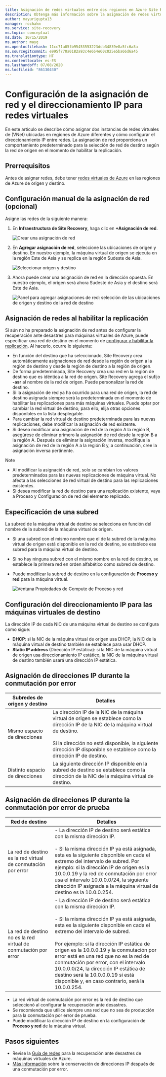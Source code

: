```yaml
---
title: Asignación de redes virtuales entre dos regiones en Azure Site Recovery
description: Obtenga más información sobre la asignación de redes virtuales entre dos regiones de Azure para la recuperación ante desastres de máquinas virtuales de Azure con Azure Site Recovery.
author: mayurigupta13
manager: rochakm
ms.service: site-recovery
ms.topic: conceptual
ms.date: 10/15/2019
ms.author: mayg
ms.openlocfilehash: 11cc71a05fb95453553223dcb34839e8a5fc6a3a
ms.sourcegitcommit: e995f770a0182a93c4e664e60c025e5ba66d6a45
ms.translationtype: HT
ms.contentlocale: es-ES
ms.lasthandoff: 07/08/2020
ms.locfileid: "86130430"
---
```

# <a name="set-up-network-mapping-and-ip-addressing-for-vnets"></a>Configuración de la asignación de red y el direccionamiento IP para redes virtuales

En este artículo se describe cómo asignar dos instancias de redes virtuales de (VNet) ubicadas en regiones de Azure diferentes y cómo configurar el direccionamiento IP entre redes. La asignación de red proporciona un comportamiento predeterminado para la selección de red de destino según la red de origen en el momento de habilitar la replicación.

## <a name="prerequisites"></a>Prerrequisitos

Antes de asignar redes, debe tener [redes virtuales de Azure](../virtual-network/virtual-networks-overview.md) en las regiones de Azure de origen y destino. 

## <a name="set-up-network-mapping-manually-optional"></a>Configuración manual de la asignación de red (opcional)

Asigne las redes de la siguiente manera:

1. En **Infraestructura de Site Recovery**, haga clic en **+Asignación de red**.

    ![ Crear una asignación de red](./media/site-recovery-network-mapping-azure-to-azure/network-mapping1.png)

3. En **Agregar asignación de red**, seleccione las ubicaciones de origen y destino. En nuestro ejemplo, la máquina virtual de origen se ejecuta en la región Este de Asia y se replica en la región Sudeste de Asia.

    ![Seleccionar origen y destino](./media/site-recovery-network-mapping-azure-to-azure/network-mapping2.png)
3. Ahora puede crear una asignación de red en la dirección opuesta. En nuestro ejemplo, el origen será ahora Sudeste de Asia y el destino será Este de Asia.

    ![Panel para agregar asignaciones de red: selección de las ubicaciones de origen y destino de la red de destino](./media/site-recovery-network-mapping-azure-to-azure/network-mapping3.png)


## <a name="map-networks-when-you-enable-replication"></a>Asignación de redes al habilitar la replicación

Si aún no ha preparado la asignación de red antes de configurar la recuperación ante desastres para máquinas virtuales de Azure, puede especificar una red de destino en el momento de [configurar y habilitar la replicación](azure-to-azure-how-to-enable-replication.md). Al hacerlo, ocurre lo siguiente:

- En función del destino que ha seleccionado, Site Recovery crea automáticamente asignaciones de red desde la región de origen a la región de destino y desde la región de destino a la región de origen.
- De forma predeterminada, Site Recovery crea una red en la región de destino que es idéntica a la red de origen. Site Recovery agrega el sufijo **-asr** al nombre de la red de origen. Puede personalizar la red de destino.
- Si la asignación de red ya ha ocurrido para una red de origen, la red de destino asignada siempre será la predeterminada en el momento de habilitar las replicaciones para más máquinas virtuales. Puede optar por cambiar la red virtual de destino; para ello, elija otras opciones disponibles en la lista desplegable. 
- Para cambiar la red virtual de destino predeterminada para las nuevas replicaciones, debe modificar la asignación de red existente.
- Si desea modificar una asignación de red de la región A la región B, asegúrese de eliminar primero la asignación de red desde la región B a la región A. Después de eliminar la asignación inversa, modifique la asignación de red de la región A a la región B y, a continuación, cree la asignación inversa pertinente.

>[!NOTE]
>* Al modificar la asignación de red, solo se cambian los valores predeterminados para las nuevas replicaciones de máquina virtual. No afecta a las selecciones de red virtual de destino para las replicaciones existentes. 
>* Si desea modificar la red de destino para una replicación existente, vaya a Proceso y Configuración de red del elemento replicado.

## <a name="specify-a-subnet"></a>Especificación de una subred

La subred de la máquina virtual de destino se selecciona en función del nombre de la subred de la máquina virtual de origen.

- Si una subred con el mismo nombre que el de la subred de la máquina virtual de origen está disponible en la red de destino, se establece esa subred para la máquina virtual de destino.
- Si no hay ninguna subred con el mismo nombre en la red de destino, se establece la primera red en orden alfabético como subred de destino.
- Puede modificar la subred de destino en la configuración de **Proceso y red** para la máquina virtual.

    ![Ventana Propiedades de Compute de Proceso y red](./media/site-recovery-network-mapping-azure-to-azure/modify-subnet.png)


## <a name="set-up-ip-addressing-for-target-vms"></a>Configuración del direccionamiento IP para las máquinas virtuales de destino

La dirección IP de cada NIC de una máquina virtual de destino se configura como sigue:

- **DHCP**: si la NIC de la máquina virtual de origen usa DHCP, la NIC de la máquina virtual de destino también se establece para usar DHCP.
- **Static IP address** (Dirección IP estática): si la NIC de la máquina virtual de origen usa direccionamiento IP estático, la NIC de la máquina virtual de destino también usará una dirección IP estática.


## <a name="ip-address-assignment-during-failover"></a>Asignación de direcciones IP durante la conmutación por error

**Subredes de origen y destino** | **Detalles**
--- | ---
Mismo espacio de direcciones | La dirección IP de la NIC de la máquina virtual de origen se establece como la dirección IP de la NIC de la máquina virtual de destino.<br/><br/> Si la dirección no está disponible, la siguiente dirección IP disponible se establece como la dirección IP de destino.
Distinto espacio de direcciones | La siguiente dirección IP disponible en la subred de destino se establece como la dirección de la NIC de la máquina virtual de destino.



## <a name="ip-address-assignment-during-test-failover"></a>Asignación de direcciones IP durante la conmutación por error de prueba

**Red de destino** | **Detalles**
--- | ---
La red de destino es la red virtual de conmutación por error | - La dirección IP de destino será estática con la misma dirección IP. <br/><br/>  - Si la misma dirección IP ya está asignada, esta es la siguiente disponible en cada el extremo del intervalo de subred. Por ejemplo: si la dirección IP de origen es la 10.0.0.19 y la red de conmutación por error usa el intervalo 10.0.0.0/24, la siguiente dirección IP asignada a la máquina virtual de destino es la 10.0.0.254.
La red de destino no es la red virtual de conmutación por error | - La dirección IP de destino será estática con la misma dirección IP.<br/><br/>  - Si la misma dirección IP ya está asignada, esta es la siguiente disponible en cada el extremo del intervalo de subred.<br/><br/> Por ejemplo: si la dirección IP estática de origen es la 10.0.0.19 y la conmutación por error está en una red que no es la red de conmutación por error, con el intervalo 10.0.0.0/24, la dirección IP estática de destino será la 10.0.0.0.19 si está disponible y, en caso contrario, será la 10.0.0.254.

- La red virtual de conmutación por error es la red de destino que seleccionó al configurar la recuperación ante desastres.
- Se recomienda que utilice siempre una red que no sea de producción para la conmutación por error de prueba.
- Puede modificar la dirección IP de destino en la configuración de **Proceso y red** de la máquina virtual.


## <a name="next-steps"></a>Pasos siguientes

- Revise la [Guía de redes](./azure-to-azure-about-networking.md) para la recuperación ante desastres de máquinas virtuales de Azure.
- [Más información](site-recovery-retain-ip-azure-vm-failover.md) sobre la conservación de direcciones IP después de una conmutación por error.
